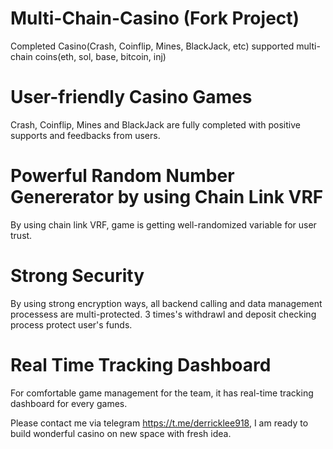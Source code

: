 # Multi-Chain-Casino (Fork Project)
Completed Casino(Crash, Coinflip, Mines, BlackJack, etc) supported multi-chain coins(eth, sol, base, bitcoin, inj)

# User-friendly Casino Games
Crash, Coinflip, Mines and BlackJack are fully completed with positive supports and feedbacks from users.

# Powerful Random Number Genererator by using Chain Link VRF
By using chain link VRF, game is getting well-randomized variable for user trust.

# Strong Security
By using strong encryption ways, all backend calling and data management processess are multi-protected.
3 times's withdrawl and deposit checking process protect user's funds.

# Real Time Tracking Dashboard
For comfortable game management for the team, it has real-time tracking dashboard for every games.

Please contact me via telegram https://t.me/derricklee918, I am ready to build wonderful casino on new space with fresh idea.
